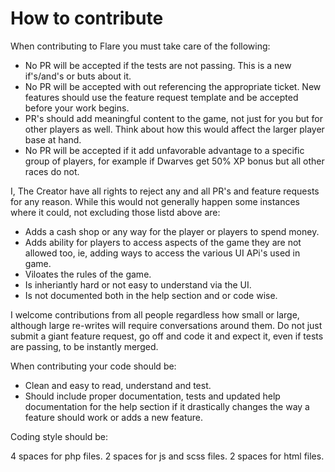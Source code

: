 # How to contribute

When contributing to Flare you must take care of the following:

- No PR will be accepted if the tests are not passing. This is a new if's/and's or buts about it.
- No PR will be accepted with out referencing the appropriate ticket. New features should use the feature request template and be accepted before your work begins.
- PR's should add meaningful content to the game, not just for you but for other players as well. Think about how this would affect the larger player base at hand.
- No PR will be accepted if it add unfavorable advantage to a specific group of players, for example if Dwarves get 50% XP bonus but all other races do not.

I, The Creator have all rights to reject any and all PR's and feature requests for any reason. While this would not generally happen some instances where it could, not excluding those listd above
are:

- Adds a cash shop or any way for the player or players to spend money.
- Adds ability for players to access aspects of the game they are not allowed too, ie, adding ways to access the various UI APi's used in game.
- Viloates the rules of the game.
- Is inheriantly hard or not easy to understand via the UI.
- Is not documented both in the help section and or code wise.

I welcome contributions from all people regardless how small or large, although large re-writes will require conversations around them. Do not just submit a giant feature request, go off and code it
and expect it, even if tests are passing, to be instantly merged.

When contributing your code should be:

- Clean and easy to read, understand and test.
- Should include proper documentation, tests and updated help documentation for the help section if it drastically changes the way a feature should work or adds a new feature.

Coding style should be:

4 spaces for php files.
2 spaces for js and scss files.
2 spaces for html files.
